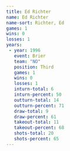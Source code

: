 ```yaml
---
title: Ed Richter
name: Ed Richter
name-sort: Richter, Ed
games: 1
wins: 0
losses: 1
years:
 - year: 1996
   event: Brier
   team: "NO"
   position: Third
   games: 1
   wins: 0
   losses: 1
   inturn-total: 6
   inturn-percent: 50
   outturn-total: 14
   outturn-percent: 71
   draw-total: 9
   draw-percent: 61
   takeout-total: 11
   takeout-percent: 68
   shots-total: 20
   shots-percent: 65
---
```

